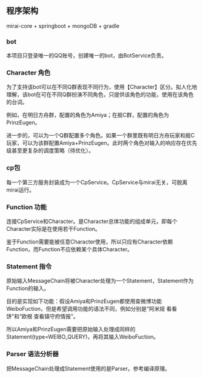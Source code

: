 ## 程序架构

mirai-core + springboot + mongoDB + gradle

### bot

本项目只登录唯一的QQ账号，创建唯一的bot，由BotService负责。

### Character 角色

为了支持该bot可以在不同Q群表现不同行为，使用【Character】区分。拟人化地理解，该bot在可在不同Q群扮演不同角色，只提供该角色的功能，使用在该角色的台词。

例如，在明日方舟群，配置的角色为Amiya；在舰C群，配置的角色为PrinzEugen。

进一步的，可以为一个Q群配置多个角色。如果一个群里既有明日方舟玩家和舰C玩家，可以为该群配置Amiya+PrinzEugen。此时两个角色对输入的响应存在优先级甚至更复杂的调度策略（待优化）。

### cp包

每一个第三方服务封装成为一个CpService。CpService与mirai无关，可脱离mirai运行。

### Function 功能

连接CpService和Character。是Character总体功能的组成单元，即每个Character实际是在使用若干Function。

鉴于Function需要能被任意Character使用，所以只应有Character依赖Function，而Function不应依赖某个具体Character。

### Statement 指令

原始输入MessageChain将被Character处理为一个Statement，Statement作为Function的输入。

目的是实现如下功能：假设Amiya和PrinzEugen都使用查微博功能WeiboFuction，但是希望调用功能的语法不同，例如分别是“阿米娅 看看饼”和“欧根 查看镇守府情报”。

所以Amiya和PrinzEugen需要把原始输入处理成同样的Statement(type=WEIBO_QUERY)，再将其输入WeiboFuction。

### Parser 语法分析器

把MessageChain处理成Statement使用的是Parser。参考编译原理。